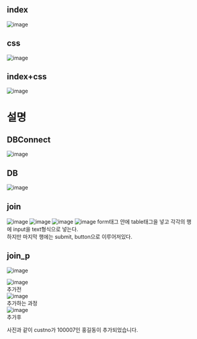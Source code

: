 <h2>index</h2>

![image](https://user-images.githubusercontent.com/97486359/186081527-6954cd8b-dd95-4482-ace0-fd770be37dea.png)

<h2>css</h2>

![image](https://user-images.githubusercontent.com/97486359/186081284-d5342df1-5603-4dcc-a980-f19ca36b7292.png)

<h2>index+css</h2>

![image](https://user-images.githubusercontent.com/97486359/186084668-8669701d-3e7d-4ad6-a3a4-3b4a0f0c1ce7.png)

<h1>설명</h1>

<h2>DBConnect</h2>

![image](https://user-images.githubusercontent.com/97486359/186097201-40a1da4c-bb7b-47f2-9fd1-7b0964b488d5.png)


<h2>DB</h2>

![image](https://user-images.githubusercontent.com/97486359/186097250-b2de78f5-5d38-4c19-b55e-6dd9374eaf20.png)

<h2>join</h2>

![image](https://user-images.githubusercontent.com/97486359/186095733-ca531543-8f9f-45b7-8105-7b19bf9e3d52.png)
![image](https://user-images.githubusercontent.com/97486359/186095815-4863144f-a73c-47d1-b088-4bdd7d0c5563.png)
![image](https://user-images.githubusercontent.com/97486359/186095861-8c0c1b0c-c463-49cb-9d60-99f2bdc869ee.png)
![image](https://user-images.githubusercontent.com/97486359/186096035-b269452a-8df6-46fd-a539-74bc940a241e.png)
form태그 안에 table태그을 넣고 각각의 행에 input을 text형식으로 넣는다. <br>
하지만 마지막 행에는 submit, button으로 이루어저있다.

<h2>join_p</h2>

![image](https://user-images.githubusercontent.com/97486359/186097027-1e58c516-d50e-4337-88a4-bb7d7ae3be97.png)

![image](https://user-images.githubusercontent.com/97486359/186097927-9fdc4f59-526c-4af9-8058-1ccfa01d6d2b.png)<br>
추가전<br>
![image](https://user-images.githubusercontent.com/97486359/186098342-d1b56211-1eb3-4ba0-8e59-a146351a084b.png)<br>
추가하는 과정<br>
![image](https://user-images.githubusercontent.com/97486359/186098133-2fb85a70-452a-44d3-9ee4-ffd2ffab5d4a.png)<br>
추가후<br>

사진과 같이 custno가 100007인 홍길동이 추가되었습니다.

